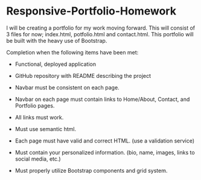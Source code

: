 # Responsive-Portfolio-Homework
I will be creating a portfolio for my work moving forward. This will consist of 3 files for now; index.html, potfolio.html and contact.html. This portfolio will be built with the heavy use of Bootstrap.

Completion when the following items have been met:
* Functional, deployed application

* GitHub repository with README describing the project

* Navbar must be consistent on each page.

* Navbar on each page must contain links to Home/About, Contact, and Portfolio pages.

* All links must work.

* Must use semantic html.

* Each page must have valid and correct HTML. (use a validation service)

* Must contain your personalized information. (bio, name, images, links to social media, etc.)

* Must properly utilize Bootstrap components and grid system.
